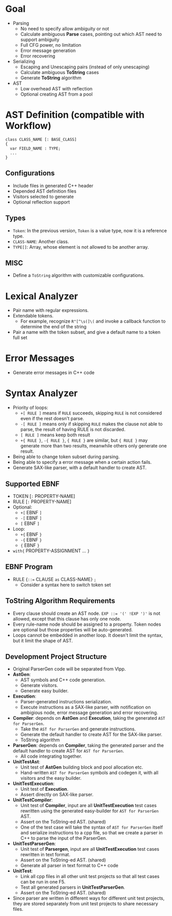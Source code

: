 # Goal

* Parsing
  * No need to specify allow ambiguity or not
  * Calculate ambiguous **Parse** cases, pointing out which AST need to support ambiguity
  * Full CFG power, no limitation
  * Error message generation
  * Error recovering
* Serializing
  * Escaping and Unescaping pairs (instead of only unescaping)
  * Calculate ambiguous **ToString** cases
  * Generate **ToString** algorithm
* AST
  * Low overhead AST with reflection
  * Optional creating AST from a pool

# AST Definition (compatible with Workflow)

```
class CLASS_NAME [: BASE_CLASS]
{
  var FIELD_NAME : TYPE;
  ...
}
```

## Configurations

- Include files in generated C++ header
- Depended AST definition files
- Visitors selected to generate
- Optional reflection support

## Types

- `Token`: In the previous version, `Token` is a value type, now it is a reference type.
- `CLASS-NAME`: Another class.
- `TYPE[]`: Array, whose element is not allowed to be another array.

## MISC

- Define a `ToString` algorithm with customizable configurations.

# Lexical Analyzer

- Pair name with regular expressions.
- Extendable tokens.
  - For example, recognize `R"[^\s(]\(` and invoke a callback function to determine the end of the string
- Pair a name with the token subset, and give a default name to a token full set

# Error Messages

- Generate error messages in C++ code

# Syntax Analyzer

- Priority of loops:
  - `+[ RULE ]` means if `RULE` succeeds, skipping `RULE` is not considered even if the rest doesn't parse.
  - `-[ RULE ]` means only if skipping `RULE` makes the clause not able to parse, the result of having RULE is not discarded.
  - `[ RULE ]` means keep both result
  - `+{ RULE }`, `-{ RULE }`, `{ RULE }` are similar, but `{ RULE }` may generate more than two results, meanwhile others only generate one result.
- Being able to change token subset during parsing.
- Being able to specify a error message when a certain action fails.
- Generate SAX-like parser, with a default handler to create AST.

## Supported EBNF

- TOKEN [`:` PROPERTY-NAME]
- RULE [`:` PROPERTY-NAME]
- Optional:
  - `+[` EBNF `]`
  - `-[` EBNF `]`
  - `[` EBNF `]`
- Loop:
  - `+{` EBNF `}`
  - `-{` EBNF `}`
  - `{` EBNF `}`
- `with{` PROPERTY-ASSIGNMENT ... `}`
 
## EBNF Program

- RULE {`::=` CLAUSE `as` CLASS-NAME} `;`
  - Consider a syntax here to switch token set

## ToString Algorithm Requirements
- Every clause should create an AST node. `EXP ::= '(' !EXP ')'` is not allowed, except that this clause has only one node.
- Every rule-name node should be assigned to a property. Token nodes are optional but those properties will be auto-generated.
- Loops cannot be embedded in another loop. It doesn't limit the syntax, but it limit the shape of AST.

## Development Project Structure
- Original ParserGen code will be separated from Vlpp.
- **AstGen**:
  - AST symbols and C++ code generation.
  - Generate visitors.
  - Generate easy builder.
- **Execution**:
  - Parser-generated instructions serialization.
  - Execute instructions as a SAX-like parser, with notification on ambigious node, error message generation and error recovering.
- **Compiler**: depends on **AstGen** and **Execution**, taking the generated `AST for ParserGen`.
  - Take the `AST for ParserGen` and generate instructions.
  - Generate the default handler to create AST for the SAX-like parser.
  - ToString algorithm
- **ParserGen**: depends on **Compiler**, taking the generated parser and the default handler to create AST for `AST for ParserGen`.
  - All code integrating together.
- **UnitTestAst**:
  - Unit test of **AstGen** building block and pool allocation etc.
  - Hand-written `AST for ParserGen` symbols and codegen it, with all visitors and the easy builder.
- **UnitTestExecution**:
  - Unit test of **Execution**.
  - Assert directly on SAX-like parser.
- **UnitTestCompiler**:
  - Unit test of **Compiler**, input are all **UnitTestExecution** test cases rewritten using the generated easy-builder for `AST for ParserGen` AST.
  - Assert on the ToString-ed AST. (shared)
  - One of the test case will take the syntax of `AST for ParserGen` itself and serialize instructions to a cpp file, so that we create a parser in C++ to parse the input of the ParserGen.
- **UnitTestParserGen**:
  - Unit test of **Parsergen**, input are all **UnitTestExecution** test cases rewritten in text format.
  - Assert on the ToString-ed AST. (shared)
  - Generate all parser in text format to C++ code
- **UnitTest**:
  - Link all cpp files in all other unit test projects so that all test cases can be run in one F5.
  - Test all generated parsers in **UnitTestParserGen**.
  - Assert on the ToString-ed AST. (shared)
- Since parser are written in different ways for different unit test projects, they are stored separately from unit test projects to share necessary files.
